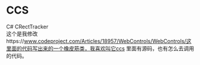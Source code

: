 # CCS
C# CRectTracker  
这个是我修改https://www.codeproject.com/Articles/18957/WebControls/WebControls/这里面的代码写出来的一个橡皮筋类，我喜欢叫它ccs
里面有源码，也有怎么去调用的代码。
